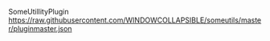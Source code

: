 SomeUtillityPlugin
https://raw.githubusercontent.com/WINDOWCOLLAPSIBLE/someutils/master/pluginmaster.json
